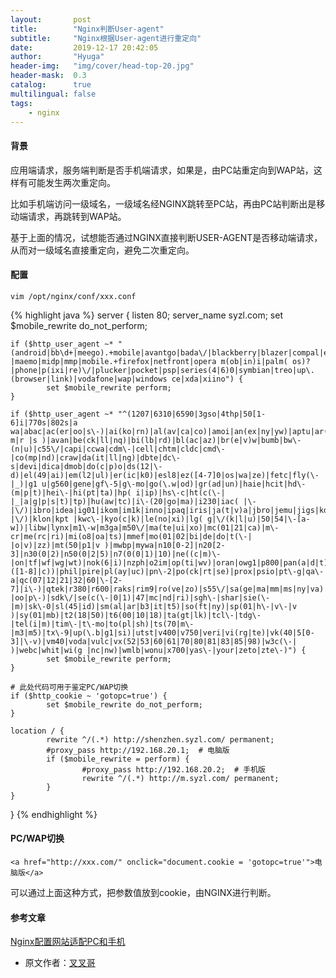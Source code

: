 ```yaml
---
layout:       post
title:        "Nginx判断User-agent"
subtitle:     "Nginx根据User-agent进行重定向"
date:         2019-12-17 20:42:05
author:       "Hyuga"
header-img:   "img/cover/head-top-20.jpg"
header-mask:  0.3
catalog:      true
multilingual: false
tags:
    - nginx
---
```


#### 背景

应用端请求，服务端判断是否手机端请求，如果是，由PC站重定向到WAP站，这样有可能发生两次重定向。

比如手机端访问一级域名，一级域名经NGINX跳转至PC站，再由PC站判断出是移动端请求，再跳转到WAP站。

基于上面的情况，试想能否通过NGINX直接判断USER-AGENT是否移动端请求，从而对一级域名直接重定向，避免二次重定向。

#### 配置

```
vim /opt/nginx/conf/xxx.conf
```

{% highlight java %}
server {
    listen 80;
    server_name syzl.com;
    set $mobile_rewrite do_not_perform;

    if ($http_user_agent ~* "(android|bb\d+|meego).+mobile|avantgo|bada\/|blackberry|blazer|compal|elaine|fennec|hiptop|iemobile|ip(hone|od)|iris|kindle|lge |maemo|midp|mmp|mobile.+firefox|netfront|opera m(ob|in)i|palm( os)?|phone|p(ixi|re)\/|plucker|pocket|psp|series(4|6)0|symbian|treo|up\.(browser|link)|vodafone|wap|windows ce|xda|xiino") {
            set $mobile_rewrite perform;
    }

    if ($http_user_agent ~* "^(1207|6310|6590|3gso|4thp|50[1-6]i|770s|802s|a wa|abac|ac(er|oo|s\-)|ai(ko|rn)|al(av|ca|co)|amoi|an(ex|ny|yw)|aptu|ar(ch|go)|as(te|us)|attw|au(di|\-m|r |s )|avan|be(ck|ll|nq)|bi(lb|rd)|bl(ac|az)|br(e|v)w|bumb|bw\-(n|u)|c55\/|capi|ccwa|cdm\-|cell|chtm|cldc|cmd\-|co(mp|nd)|craw|da(it|ll|ng)|dbte|dc\-s|devi|dica|dmob|do(c|p)o|ds(12|\-d)|el(49|ai)|em(l2|ul)|er(ic|k0)|esl8|ez([4-7]0|os|wa|ze)|fetc|fly(\-|_)|g1 u|g560|gene|gf\-5|g\-mo|go(\.w|od)|gr(ad|un)|haie|hcit|hd\-(m|p|t)|hei\-|hi(pt|ta)|hp( i|ip)|hs\-c|ht(c(\-| |_|a|g|p|s|t)|tp)|hu(aw|tc)|i\-(20|go|ma)|i230|iac( |\-|\/)|ibro|idea|ig01|ikom|im1k|inno|ipaq|iris|ja(t|v)a|jbro|jemu|jigs|kddi|keji|kgt( |\/)|klon|kpt |kwc\-|kyo(c|k)|le(no|xi)|lg( g|\/(k|l|u)|50|54|\-[a-w])|libw|lynx|m1\-w|m3ga|m50\/|ma(te|ui|xo)|mc(01|21|ca)|m\-cr|me(rc|ri)|mi(o8|oa|ts)|mmef|mo(01|02|bi|de|do|t(\-| |o|v)|zz)|mt(50|p1|v )|mwbp|mywa|n10[0-2]|n20[2-3]|n30(0|2)|n50(0|2|5)|n7(0(0|1)|10)|ne((c|m)\-|on|tf|wf|wg|wt)|nok(6|i)|nzph|o2im|op(ti|wv)|oran|owg1|p800|pan(a|d|t)|pdxg|pg(13|\-([1-8]|c))|phil|pire|pl(ay|uc)|pn\-2|po(ck|rt|se)|prox|psio|pt\-g|qa\-a|qc(07|12|21|32|60|\-[2-7]|i\-)|qtek|r380|r600|raks|rim9|ro(ve|zo)|s55\/|sa(ge|ma|mm|ms|ny|va)|sc(01|h\-|oo|p\-)|sdk\/|se(c(\-|0|1)|47|mc|nd|ri)|sgh\-|shar|sie(\-|m)|sk\-0|sl(45|id)|sm(al|ar|b3|it|t5)|so(ft|ny)|sp(01|h\-|v\-|v )|sy(01|mb)|t2(18|50)|t6(00|10|18)|ta(gt|lk)|tcl\-|tdg\-|tel(i|m)|tim\-|t\-mo|to(pl|sh)|ts(70|m\-|m3|m5)|tx\-9|up(\.b|g1|si)|utst|v400|v750|veri|vi(rg|te)|vk(40|5[0-3]|\-v)|vm40|voda|vulc|vx(52|53|60|61|70|80|81|83|85|98)|w3c(\-| )|webc|whit|wi(g |nc|nw)|wmlb|wonu|x700|yas\-|your|zeto|zte\-)") {
            set $mobile_rewrite perform;
    }

    # 此处代码可用于鉴定PC/WAP切换
    if ($http_cookie ~ 'gotopc=true') {
            set $mobile_rewrite do_not_perform;
    }

    location / {
            rewrite ^/(.*) http://shenzhen.syzl.com/ permanent;
            #proxy_pass http://192.168.20.1;  # 电脑版
            if ($mobile_rewrite = perform) {
                    #proxy_pass http://192.168.20.2;  # 手机版
                    rewrite ^/(.*) http://m.syzl.com/ permanent;
            }
    }
}
{% endhighlight %}

#### PC/WAP切换
```
<a href="http://xxx.com/" οnclick="document.cookie = 'gotopc=true'">电脑版</a>
```

可以通过上面这种方式，把参数值放到cookie，由NGINX进行判断。

#### 参考文章

[Nginx配置网站适配PC和手机](https://blog.csdn.net/xiao__gui/article/details/46680863)
- 原文作者：[叉叉哥](https://blog.csdn.net/xiao__gui)